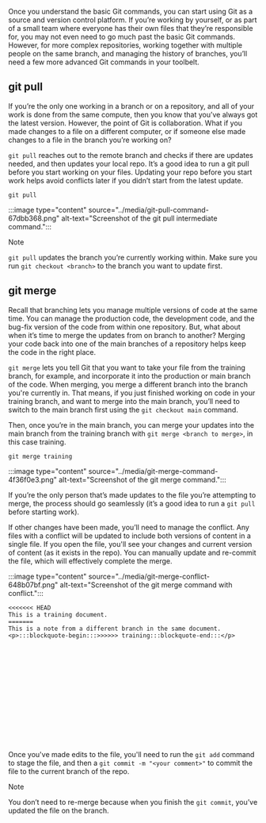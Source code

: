 Once you understand the basic Git commands, you can start using Git as a source and version control platform. If you’re working by yourself, or as part of a small team where everyone has their own files that they’re responsible for, you may not even need to go much past the basic Git commands. However, for more complex repositories, working together with multiple people on the same branch, and managing the history of branches, you’ll need a few more advanced Git commands in your toolbelt.

## git pull

If you’re the only one working in a branch or on a repository, and all of your work is done from the same compute, then you know that you’ve always got the latest version. However, the point of Git is collaboration. What if you made changes to a file on a different computer, or if someone else made changes to a file in the branch you’re working on?

`git pull` reaches out to the remote branch and checks if there are updates needed, and then updates your local repo. It’s a good idea to run a git pull before you start working on your files. Updating your repo before you start work helps avoid conflicts later if you didn’t start from the latest update.

`git pull`

:::image type="content" source="../media/git-pull-command-67dbb368.png" alt-text="Screenshot of the git pull intermediate command.":::


> [!NOTE]
> `git pull` updates the branch you’re currently working within. Make sure you run `git checkout <branch>` to the branch you want to update first.

## git merge

Recall that branching lets you manage multiple versions of code at the same time. You can manage the production code, the development code, and the bug-fix version of the code from within one repository. But, what about when it’s time to merge the updates from on branch to another? Merging your code back into one of the main branches of a repository helps keep the code in the right place.

`git merge` lets you tell Git that you want to take your file from the training branch, for example, and incorporate it into the production or main branch of the code. When merging, you merge a different branch into the branch you're currently in. That means, if you just finished working on code in your training branch, and want to merge into the main branch, you’ll need to switch to the main branch first using the `git checkout main` command.

Then, once you’re in the main branch, you can merge your updates into the main branch from the training branch with `git merge <branch to merge>`, in this case training.

`git merge training`

:::image type="content" source="../media/git-merge-command-4f36f0e3.png" alt-text="Screenshot of the git merge command.":::


If you’re the only person that’s made updates to the file you’re attempting to merge, the process should go seamlessly (it’s a good idea to run a `git pull` before starting work).

If other changes have been made, you’ll need to manage the conflict. Any files with a conflict will be updated to include both versions of content in a single file. If you open the file, you'll see your changes and current version of content (as it exists in the repo). You can manually update and re-commit the file, which will effectively complete the merge.

:::image type="content" source="../media/git-merge-conflict-648b07bf.png" alt-text="Screenshot of the git merge command with conflict.":::


```
<<<<<<< HEAD
This is a training document.
=======
This is a note from a different branch in the same document.
<p>:::blockquote-begin:::>>>>>> training:::blockquote-end:::</p>
















```

Once you've made edits to the file, you'll need to run the `git add` command to stage the file, and then a `git commit -m "<your comment>"` to commit the file to the current branch of the repo.

> [!NOTE]
> You don’t need to re-merge because when you finish the `git commit`, you’ve updated the file on the branch.
